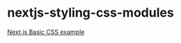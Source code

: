# nextjs-styling-css-modules

[Next.js Basic CSS example](https://github.com/vercel/next.js/tree/master/examples/basic-css)
